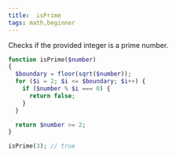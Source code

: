 ```yaml
---
title:  isPrime
tags: math,beginner
---
```

Checks if the provided integer is a prime number.

```php
function isPrime($number)
{
  $boundary = floor(sqrt($number));
  for ($i = 2; $i <= $boundary; $i++) {
    if ($number % $i === 0) {
      return false;
    }
  }

  return $number >= 2;
}
```

```php
isPrime(3); // true
```
